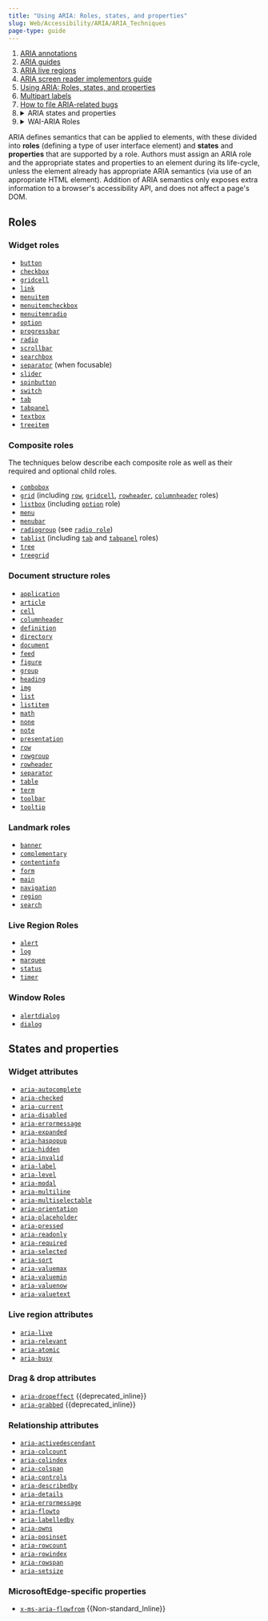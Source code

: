 ```yaml
---
title: "Using ARIA: Roles, states, and properties"
slug: Web/Accessibility/ARIA/ARIA_Techniques
page-type: guide
---
```


<section id="Quick_links">
  <ol>
    <li><a href="/en-US/docs/Web/Accessibility/ARIA/Annotations">ARIA annotations</a></li>
    <li><a href="/en-US/docs/Web/Accessibility/ARIA/ARIA_Guides">ARIA guides</a></li>
    <li><a href="/en-US/docs/Web/Accessibility/ARIA/ARIA_Live_Regions">ARIA live regions</a></li>
    <li><a href="/en-US/docs/Web/Accessibility/ARIA/ARIA_Screen_Reader_Implementors_Guide">ARIA screen reader implementors guide</a></li>
    <li><a href="/en-US/docs/Web/Accessibility/ARIA/ARIA_Techniques">Using ARIA: Roles, states, and properties</a></li>
    <li><a href="/en-US/docs/Web/Accessibility/ARIA/Multipart_labels">Multipart labels</a></li>
    <li><a href="/en-US/docs/Web/Accessibility/ARIA/How_to_file_ARIA-related_bugs">How to file ARIA-related bugs</a></li>
    <li class="toggle">
      <details><summary>ARIA states and properties</summary>
        {{ListSubpagesForSidebar("Web/Accessibility/ARIA/Attributes", 1)}}
      </details>
    </li>
    <li class="toggle">
      <details><summary>WAI-ARIA Roles</summary>
        {{ListSubpagesForSidebar("Web/Accessibility/ARIA/Roles", 1)}}
      </details>
    </li>
  </ol>
</section>

ARIA defines semantics that can be applied to elements, with these divided into **roles** (defining a type of user interface element) and **states** and **properties** that are supported by a role. Authors must assign an ARIA role and the appropriate states and properties to an element during its life-cycle, unless the element already has appropriate ARIA semantics (via use of an appropriate HTML element). Addition of ARIA semantics only exposes extra information to a browser's accessibility API, and does not affect a page's DOM.

## Roles

### Widget roles

- [`button`](/en-US/docs/Web/Accessibility/ARIA/Roles/button_role)
- [`checkbox`](/en-US/docs/Web/Accessibility/ARIA/Roles/checkbox_role)
- [`gridcell`](/en-US/docs/Web/Accessibility/ARIA/Roles/gridcell_role)
- [`link`](/en-US/docs/Web/Accessibility/ARIA/Roles/link_role)
- [`menuitem`](/en-US/docs/Web/Accessibility/ARIA/Roles/menuitem_role)
- [`menuitemcheckbox`](/en-US/docs/Web/Accessibility/ARIA/Roles/menuitemcheckbox_role)
- [`menuitemradio`](/en-US/docs/Web/Accessibility/ARIA/Roles/menuitemradio_role)
- [`option`](/en-US/docs/Web/Accessibility/ARIA/Roles/option_role)
- [`progressbar`](/en-US/docs/Web/Accessibility/ARIA/Roles/progressbar_role)
- [`radio`](/en-US/docs/Web/Accessibility/ARIA/Roles/radio_role)
- [`scrollbar`](/en-US/docs/Web/Accessibility/ARIA/Roles/scrollbar_role)
- [`searchbox`](/en-US/docs/Web/Accessibility/ARIA/Roles/searchbox_role)
- [`separator`](/en-US/docs/Web/Accessibility/ARIA/Roles/separator_role) (when focusable)
- [`slider`](/en-US/docs/Web/Accessibility/ARIA/Roles/slider_role)
- [`spinbutton`](/en-US/docs/Web/Accessibility/ARIA/Roles/spinbutton_role)
- [`switch`](/en-US/docs/Web/Accessibility/ARIA/Roles/switch_role)
- [`tab`](/en-US/docs/Web/Accessibility/ARIA/Roles/tab_role)
- [`tabpanel`](/en-US/docs/Web/Accessibility/ARIA/Roles/tabpanel_role)
- [`textbox`](/en-US/docs/Web/Accessibility/ARIA/Roles/textbox_role)
- [`treeitem`](/en-US/docs/Web/Accessibility/ARIA/Roles/treeitem_role)

### Composite roles

The techniques below describe each composite role as well as their required and optional child roles.

- [`combobox`](/en-US/docs/Web/Accessibility/ARIA/Roles/combobox_role)
- [`grid`](/en-US/docs/Web/Accessibility/ARIA/Roles/grid_role) (including [`row`](/en-US/docs/Web/Accessibility/ARIA/Roles/row_role), [`gridcell`](/en-US/docs/Web/Accessibility/ARIA/Roles/gridcell_role), [`rowheader`](/en-US/docs/Web/Accessibility/ARIA/Roles/rowheader_role), [`columnheader`](/en-US/docs/Web/Accessibility/ARIA/Roles/columnheader_role) roles)
- [`listbox`](/en-US/docs/Web/Accessibility/ARIA/Roles/listbox_role) (including [`option`](/en-US/docs/Web/Accessibility/ARIA/Roles/option_role) role)
- [`menu`](/en-US/docs/Web/Accessibility/ARIA/Roles/menu_role)
- [`menubar`](/en-US/docs/Web/Accessibility/ARIA/Roles/menubar_role)
- [`radiogroup`](/en-US/docs/web/accessibility/ARIA/Roles/radiogroup_role) (see [`radio role`](/en-US/docs/Web/Accessibility/ARIA/Roles/radio_role))
- [`tablist`](/en-US/docs/Web/Accessibility/ARIA/Roles/tablist_role) (including [`tab`](/en-US/docs/Web/Accessibility/ARIA/Roles/tab_role) and [`tabpanel`](/en-US/docs/Web/Accessibility/ARIA/Roles/tabpanel_role) roles)
- [`tree`](/en-US/docs/Web/Accessibility/ARIA/Roles/tree_role)
- [`treegrid`](/en-US/docs/Web/Accessibility/ARIA/Roles/treegrid_role)

### Document structure roles

- [`application`](/en-US/docs/Web/Accessibility/ARIA/Roles/application_role)
- [`article`](/en-US/docs/Web/Accessibility/ARIA/Roles/article_role)
- [`cell`](/en-US/docs/Web/Accessibility/ARIA/Roles/cell_role)
- [`columnheader`](/en-US/docs/Web/Accessibility/ARIA/Roles/columnheader_role)
- [`definition`](/en-US/docs/Web/Accessibility/ARIA/Roles/definition_role)
- [`directory`](/en-US/docs/Web/Accessibility/ARIA/Roles/directory_role)
- [`document`](/en-US/docs/Web/Accessibility/ARIA/Roles/document_role)
- [`feed`](/en-US/docs/Web/Accessibility/ARIA/Roles/feed_role)
- [`figure`](/en-US/docs/Web/Accessibility/ARIA/Roles/figure_role)
- [`group`](/en-US/docs/Web/Accessibility/ARIA/Roles/group_role)
- [`heading`](/en-US/docs/Web/Accessibility/ARIA/Roles/heading_role)
- [`img`](/en-US/docs/Web/Accessibility/ARIA/Roles/img_role)
- [`list`](/en-US/docs/Web/Accessibility/ARIA/Roles/list_role)
- [`listitem`](/en-US/docs/Web/Accessibility/ARIA/Roles/listitem_role)
- [`math`](/en-US/docs/Web/Accessibility/ARIA/Roles/math_role)
- [`none`](/en-US/docs/Web/Accessibility/ARIA/Roles/none_role)
- [`note`](/en-US/docs/Web/Accessibility/ARIA/Roles/note_role)
- [`presentation`](/en-US/docs/Web/Accessibility/ARIA/Roles/presentation_role)
- [`row`](/en-US/docs/Web/Accessibility/ARIA/Roles/row_role)
- [`rowgroup`](/en-US/docs/Web/Accessibility/ARIA/Roles/rowgroup_role)
- [`rowheader`](/en-US/docs/Web/Accessibility/ARIA/Roles/rowheader_role)
- [`separator`](/en-US/docs/Web/Accessibility/ARIA/Roles/separator_role)
- [`table`](/en-US/docs/Web/Accessibility/ARIA/Roles/table_role)
- [`term`](/en-US/docs/Web/Accessibility/ARIA/Roles/term_role)
- [`toolbar`](/en-US/docs/Web/Accessibility/ARIA/Roles/toolbar_role)
- [`tooltip`](/en-US/docs/Web/Accessibility/ARIA/Roles/tooltip_role)

### Landmark roles

- [`banner`](/en-US/docs/Web/Accessibility/ARIA/Roles/banner_role)
- [`complementary`](/en-US/docs/Web/Accessibility/ARIA/Roles/complementary_role)
- [`contentinfo`](/en-US/docs/Web/Accessibility/ARIA/Roles/contentinfo_role)
- [`form`](/en-US/docs/Web/Accessibility/ARIA/Roles/form_role)
- [`main`](/en-US/docs/Web/Accessibility/ARIA/Roles/main_role)
- [`navigation`](/en-US/docs/Web/Accessibility/ARIA/Roles/navigation_role)
- [`region`](/en-US/docs/Web/Accessibility/ARIA/Roles/region_role)
- [`search`](/en-US/docs/Web/Accessibility/ARIA/Roles/search_role)

### Live Region Roles

- [`alert`](/en-US/docs/Web/Accessibility/ARIA/Roles/alert_role)
- [`log`](/en-US/docs/Web/Accessibility/ARIA/Roles/log_role)
- [`marquee`](/en-US/docs/Web/Accessibility/ARIA/Roles/marquee_role)
- [`status`](/en-US/docs/Web/Accessibility/ARIA/Roles/status_role)
- [`timer`](/en-US/docs/Web/Accessibility/ARIA/Roles/timer_role)

### Window Roles

- [`alertdialog`](/en-US/docs/Web/Accessibility/ARIA/Roles/alertdialog_role)
- [`dialog`](/en-US/docs/Web/Accessibility/ARIA/Roles/dialog_role)

## States and properties

### Widget attributes

- [`aria-autocomplete`](/en-US/docs/Web/Accessibility/ARIA/Attributes/aria-autocomplete)
- [`aria-checked`](/en-US/docs/Web/Accessibility/ARIA/Attributes/aria-checked)
- [`aria-current`](/en-US/docs/Web/Accessibility/ARIA/Attributes/aria-current)
- [`aria-disabled`](/en-US/docs/Web/Accessibility/ARIA/Attributes/aria-disabled)
- [`aria-errormessage`](/en-US/docs/Web/Accessibility/ARIA/Attributes/aria-errormessage)
- [`aria-expanded`](/en-US/docs/Web/Accessibility/ARIA/Attributes/aria-expanded)
- [`aria-haspopup`](/en-US/docs/Web/Accessibility/ARIA/Attributes/aria-haspopup)
- [`aria-hidden`](/en-US/docs/Web/Accessibility/ARIA/Attributes/aria-hidden)
- [`aria-invalid`](/en-US/docs/Web/Accessibility/ARIA/Attributes/aria-invalid)
- [`aria-label`](/en-US/docs/Web/Accessibility/ARIA/Attributes/aria-label)
- [`aria-level`](/en-US/docs/Web/Accessibility/ARIA/Attributes/aria-level)
- [`aria-modal`](/en-US/docs/Web/Accessibility/ARIA/Attributes/aria-modal)
- [`aria-multiline`](/en-US/docs/Web/Accessibility/ARIA/Attributes/aria-multiline)
- [`aria-multiselectable`](/en-US/docs/Web/Accessibility/ARIA/Attributes/aria-multiselectable)
- [`aria-orientation`](/en-US/docs/Web/Accessibility/ARIA/Attributes/aria-orientation)
- [`aria-placeholder`](/en-US/docs/Web/Accessibility/ARIA/Attributes/aria-placeholder)
- [`aria-pressed`](/en-US/docs/Web/Accessibility/ARIA/Attributes/aria-pressed)
- [`aria-readonly`](/en-US/docs/Web/Accessibility/ARIA/Attributes/aria-readonly)
- [`aria-required`](/en-US/docs/Web/Accessibility/ARIA/Attributes/aria-required)
- [`aria-selected`](/en-US/docs/Web/Accessibility/ARIA/Attributes/aria-selected)
- [`aria-sort`](/en-US/docs/Web/Accessibility/ARIA/Attributes/aria-sort)
- [`aria-valuemax`](/en-US/docs/Web/Accessibility/ARIA/Attributes/aria-valuemax)
- [`aria-valuemin`](/en-US/docs/Web/Accessibility/ARIA/Attributes/aria-valuemin)
- [`aria-valuenow`](/en-US/docs/Web/Accessibility/ARIA/Attributes/aria-valuenow)
- [`aria-valuetext`](/en-US/docs/Web/Accessibility/ARIA/Attributes/aria-valuetext)

### Live region attributes

- [`aria-live`](/en-US/docs/Web/Accessibility/ARIA/Attributes/aria-live)
- [`aria-relevant`](/en-US/docs/Web/Accessibility/ARIA/Attributes/aria-relevant)
- [`aria-atomic`](/en-US/docs/Web/Accessibility/ARIA/Attributes/aria-atomic)
- [`aria-busy`](/en-US/docs/Web/Accessibility/ARIA/Attributes/aria-busy)

### Drag &amp; drop attributes

- [`aria-dropeffect`](/en-US/docs/Web/Accessibility/ARIA/Attributes/aria-dropeffect) {{deprecated_inline}}
- [`aria-grabbed`](/en-US/docs/Web/Accessibility/ARIA/Attributes/aria-grabbed) {{deprecated_inline}}

### Relationship attributes

- [`aria-activedescendant`](/en-US/docs/Web/Accessibility/ARIA/Attributes/aria-activedescendant)
- [`aria-colcount`](/en-US/docs/Web/Accessibility/ARIA/Attributes/aria-colcount)
- [`aria-colindex`](/en-US/docs/Web/Accessibility/ARIA/Attributes/aria-colindex)
- [`aria-colspan`](/en-US/docs/Web/Accessibility/ARIA/Attributes/aria-colspan)
- [`aria-controls`](/en-US/docs/Web/Accessibility/ARIA/Attributes/aria-controls)
- [`aria-describedby`](/en-US/docs/Web/Accessibility/ARIA/Attributes/aria-describedby)
- [`aria-details`](/en-US/docs/Web/Accessibility/ARIA/Attributes/aria-details)
- [`aria-errormessage`](/en-US/docs/Web/Accessibility/ARIA/Attributes/aria-errormessage)
- [`aria-flowto`](/en-US/docs/Web/Accessibility/ARIA/Attributes/aria-flowto)
- [`aria-labelledby`](/en-US/docs/Web/Accessibility/ARIA/Attributes/aria-labelledby)
- [`aria-owns`](/en-US/docs/Web/Accessibility/ARIA/Attributes/aria-owns)
- [`aria-posinset`](/en-US/docs/Web/Accessibility/ARIA/Attributes/aria-posinset)
- [`aria-rowcount`](/en-US/docs/Web/Accessibility/ARIA/Attributes/aria-rowcount)
- [`aria-rowindex`](/en-US/docs/Web/Accessibility/ARIA/Attributes/aria-rowindex)
- [`aria-rowspan`](/en-US/docs/Web/Accessibility/ARIA/Attributes/aria-rowspan)
- [`aria-setsize`](/en-US/docs/Web/Accessibility/ARIA/Attributes/aria-setsize)

### MicrosoftEdge-specific properties

- [`x-ms-aria-flowfrom`](/en-US/docs/Web/Accessibility/ARIA/ARIA_Techniques/x-ms-aria-flowfrom) {{Non-standard_Inline}}
